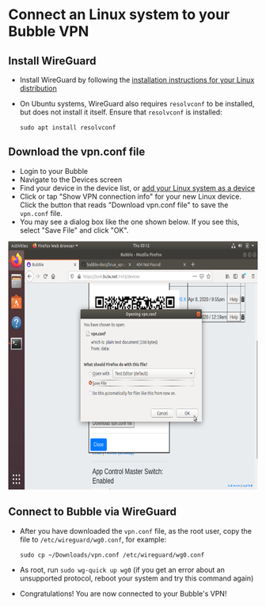 # Connect an Linux system to your Bubble VPN

## Install WireGuard
  * Install WireGuard by following the [installation instructions for your Linux distribution](https://www.wireguard.com/install/)
  * On Ubuntu systems, WireGuard also requires `resolvconf` to be installed, but does not install it itself. Ensure that `resolvconf` is installed:

        sudo apt install resolvconf

## Download the vpn.conf file
  * Login to your Bubble
  * Navigate to the Devices screen
  * Find your device in the device list, or [add your Linux system as a device](../device_setup/add_device.md)
  * Click or tap "Show VPN connection info" for your new Linux device. Click the button that reads "Download vpn.conf file" to save the `vpn.conf` file.
  * You may see a dialog box like the one shown below. If you see this, select "Save File" and click "OK".

 <img src="linux_screenshots/01_download_vpn_conf.png" alt="screenshot of download vpn.conf file" height="500"/>

## Connect to Bubble via WireGuard
  * After you have downloaded the `vpn.conf` file, as the root user, copy the file to `/etc/wireguard/wg0.conf`, for example:

        sudo cp ~/Downloads/vpn.conf /etc/wireguard/wg0.conf

  * As root, run `sudo wg-quick up wg0` (if you get an error about an unsupported protocol, reboot your system and try this command again)
  * Congratulations! You are now connected to your Bubble's VPN!
